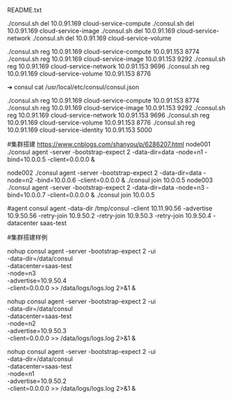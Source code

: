 README.txt

./consul.sh del 10.0.91.169 cloud-service-compute
./consul.sh del 10.0.91.169 cloud-service-image
./consul.sh del 10.0.91.169 cloud-service-network
./consul.sh del 10.0.91.169 cloud-service-volume

./consul.sh reg 10.0.91.169 cloud-service-compute 10.0.91.153 8774
./consul.sh reg 10.0.91.169 cloud-service-image 10.0.91.153 9292
./consul.sh reg 10.0.91.169 cloud-service-network 10.0.91.153 9696
./consul.sh reg 10.0.91.169 cloud-service-volume 10.0.91.153 8776

➜  consul cat /usr/local/etc/consul/consul.json

./consul.sh reg 10.0.91.169 cloud-service-compute 10.0.91.153 8774
./consul.sh reg 10.0.91.169 cloud-service-image 10.0.91.153 9292
./consul.sh reg 10.0.91.169 cloud-service-network 10.0.91.153 9696
./consul.sh reg 10.0.91.169 cloud-service-volume 10.0.91.153 8776
./consul.sh reg 10.0.91.169 cloud-service-identity 10.0.91.153 5000

#集群搭建
https://www.cnblogs.com/shanyou/p/6286207.html
 node001 
 ./consul agent -server -bootstrap-expect 2 -data-dir=data -node=n1 -bind=10.0.0.5 -client=0.0.0.0 &
 
 node002
 ./consul agent -server -bootstrap-expect 2 -data-dir=data -node=n2 -bind=10.0.0.6 -client=0.0.0.0 &
 ./consul join 10.0.0.5
 node003
 ./consul agent -server -bootstrap-expect 2 -data-dir=data -node=n3 -bind=10.0.0.7 -client=0.0.0.0 &
 ./consul join 10.0.0.5

#agent
consul agent -data-dir /tmp/consul -client 10.11.90.56 -advertise 10.9.50.56 -retry-join 10.9.50.2 -retry-join 10.9.50.3 -retry-join 10.9.50.4 -datacenter saas-test

#集群搭建样例

nohup consul agent -server -bootstrap-expect 2 -ui \
	-data-dir=/data/consul \
	-datacenter=saas-test \
	-node=n3 \
	-advertise=10.9.50.4 \
	-client=0.0.0.0 >> /data/logs/logs.log 2>&1 &

nohup consul agent -server -bootstrap-expect 2 -ui \
	-data-dir=/data/consul \
	-datacenter=saas-test \
	-node=n2 \
	-advertise=10.9.50.3 \
	-client=0.0.0.0 >> /data/logs/logs.log 2>&1 &

nohup consul agent -server -bootstrap-expect 2 -ui \
	-data-dir=/data/consul \
	-datacenter=saas-test \
	-node=n1 \
	-advertise=10.9.50.2 \
	-client=0.0.0.0 >> /data/logs/logs.log 2>&1 &

